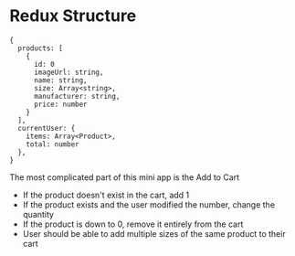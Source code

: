 # Redux Structure


```
{
  products: [
    {
      id: 0
      imageUrl: string,
      name: string,
      size: Array<string>,
      manufacturer: string,
      price: number
    }
  ],
  currentUser: {
    items: Array<Product>,
    total: number
  },
}
```

The most complicated part of this mini app is the Add to Cart
- If the product doesn't exist in the cart, add 1
- If the product exists and the user modified the number, change the quantity
- If the product is down to 0, remove it entirely from the cart
- User should be able to add multiple sizes of the same product to their cart